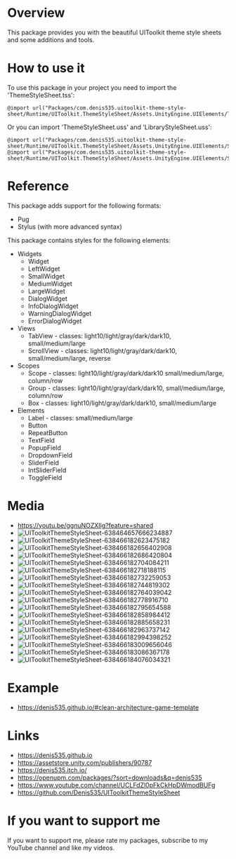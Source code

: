 # Overview
This package provides you with the beautiful UIToolkit theme style sheets and some additions and tools.

# How to use it
To use this package in your project you need to import the 'ThemeStyleSheet.tss':
```
@import url("Packages/com.denis535.uitoolkit-theme-style-sheet/Runtime/UIToolkit.ThemeStyleSheet/Assets.UnityEngine.UIElements/ThemeStyleSheets/ThemeStyleSheet.tss")
```
Or you can import 'ThemeStyleSheet.uss' and 'LibraryStyleSheet.uss':
```
@import url("Packages/com.denis535.uitoolkit-theme-style-sheet/Runtime/UIToolkit.ThemeStyleSheet/Assets.UnityEngine.UIElements/StyleSheets/ThemeStyleSheet.uss");
@import url("Packages/com.denis535.uitoolkit-theme-style-sheet/Runtime/UIToolkit.ThemeStyleSheet/Assets.UnityEngine.UIElements/StyleSheets/LibraryStyleSheet.uss");
```

# Reference
This package adds support for the following formats:
- Pug
- Stylus (with more advanced syntax)

This package contains styles for the following elements:
- Widgets
    - Widget
    - LeftWidget
    - SmallWidget
    - MediumWidget
    - LargeWidget
    - DialogWidget
    - InfoDialogWidget
    - WarningDialogWidget
    - ErrorDialogWidget
- Views
    - TabView    - classes: light10/light/gray/dark/dark10, small/medium/large
    - ScrollView - classes: light10/light/gray/dark/dark10, small/medium/large, reverse
- Scopes
    - Scope - classes: light10/light/gray/dark/dark10  small/medium/large, column/row
    - Group - classes: light10/light/gray/dark/dark10, small/medium/large, column/row
    - Box   - classes: light10/light/gray/dark/dark10, small/medium/large
- Elements
    - Label - classes: small/medium/large
    - Button
    - RepeatButton
    - TextField
    - PopupField
    - DropdownField
    - SliderField
    - IntSliderField
    - ToggleField

# Media
- https://youtu.be/ggnuNOZXIlg?feature=shared
- ![UIToolkitThemeStyleSheet-638464657666234887](https://github.com/Denis535/UIToolkitThemeStyleSheet/assets/7755015/38406f63-fa6c-4840-a914-6f70c89ab952)
- ![UIToolkitThemeStyleSheet-638466182623475182](https://github.com/Denis535/UIToolkitThemeStyleSheet/assets/7755015/2e23d013-e925-4d87-9c8e-0a3a1b82c796)
- ![UIToolkitThemeStyleSheet-638466182656402908](https://github.com/Denis535/UIToolkitThemeStyleSheet/assets/7755015/7252e9d1-d5cc-42f3-8783-0aaf35f4eba4)
- ![UIToolkitThemeStyleSheet-638466182686420804](https://github.com/Denis535/UIToolkitThemeStyleSheet/assets/7755015/1727f564-367f-4005-851f-ea01441bbde9)
- ![UIToolkitThemeStyleSheet-638466182704084211](https://github.com/Denis535/UIToolkitThemeStyleSheet/assets/7755015/946bb0aa-e7fe-4b28-831b-4927169c13b9)
- ![UIToolkitThemeStyleSheet-638466182718188115](https://github.com/Denis535/UIToolkitThemeStyleSheet/assets/7755015/199ad025-0a21-4b84-8adf-8aac9f1b12f9)
- ![UIToolkitThemeStyleSheet-638466182732259053](https://github.com/Denis535/UIToolkitThemeStyleSheet/assets/7755015/db28fde6-c976-46f8-9c45-e684b64ff5fd)
- ![UIToolkitThemeStyleSheet-638466182744819302](https://github.com/Denis535/UIToolkitThemeStyleSheet/assets/7755015/c35d8851-376c-40c3-ae4f-e572ea8d3766)
- ![UIToolkitThemeStyleSheet-638466182764039042](https://github.com/Denis535/UIToolkitThemeStyleSheet/assets/7755015/f2e23fe9-26ab-4b4d-ab15-da671cb144dc)
- ![UIToolkitThemeStyleSheet-638466182778916710](https://github.com/Denis535/UIToolkitThemeStyleSheet/assets/7755015/0ed3e8ac-7228-47e6-85b3-45cfae9b2000)
- ![UIToolkitThemeStyleSheet-638466182795654588](https://github.com/Denis535/UIToolkitThemeStyleSheet/assets/7755015/31cc42ac-a6b7-43c7-95c5-e19ecdb91bce)
- ![UIToolkitThemeStyleSheet-638466182858984412](https://github.com/Denis535/UIToolkitThemeStyleSheet/assets/7755015/b25b1ceb-b583-436e-bd9a-a9c54fa8e899)
- ![UIToolkitThemeStyleSheet-638466182885658231](https://github.com/Denis535/UIToolkitThemeStyleSheet/assets/7755015/8c7c289e-b97c-4764-98fe-3b5fddce82e0)
- ![UIToolkitThemeStyleSheet-638466182963737142](https://github.com/Denis535/UIToolkitThemeStyleSheet/assets/7755015/89713cb1-5d39-4a9a-b543-91aded464683)
- ![UIToolkitThemeStyleSheet-638466182994398252](https://github.com/Denis535/UIToolkitThemeStyleSheet/assets/7755015/28d97de1-7d03-4f3d-bbf7-d3ae2b346b65)
- ![UIToolkitThemeStyleSheet-638466183009656046](https://github.com/Denis535/UIToolkitThemeStyleSheet/assets/7755015/0a262f52-6939-4d6f-ba02-909937122b9a)
- ![UIToolkitThemeStyleSheet-638466183086367178](https://github.com/Denis535/UIToolkitThemeStyleSheet/assets/7755015/8440af70-4bff-4f6f-a7ea-25f504821313)
- ![UIToolkitThemeStyleSheet-638466184076034321](https://github.com/Denis535/UIToolkitThemeStyleSheet/assets/7755015/b245aae5-cf8f-48b0-9175-3e69c6f60e83)

# Example
- https://denis535.github.io/#clean-architecture-game-template

# Links
- https://denis535.github.io
- https://assetstore.unity.com/publishers/90787
- https://denis535.itch.io/
- https://openupm.com/packages/?sort=downloads&q=denis535
- https://www.youtube.com/channel/UCLFdZl0pFkCkHpDWmodBUFg
- https://github.com/Denis535/UIToolkitThemeStyleSheet

# If you want to support me
If you want to support me, please rate my packages, subscribe to my YouTube channel and like my videos.
